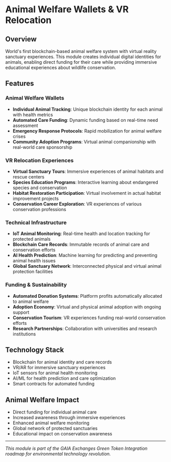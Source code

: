 # Animal Welfare Wallets & VR Relocation

## Overview
World's first blockchain-based animal welfare system with virtual reality sanctuary experiences. This module creates individual digital identities for animals, enabling direct funding for their care while providing immersive educational experiences about wildlife conservation.

## Features

### Animal Welfare Wallets
- **Individual Animal Tracking**: Unique blockchain identity for each animal with health metrics
- **Automated Care Funding**: Dynamic funding based on real-time need assessment
- **Emergency Response Protocols**: Rapid mobilization for animal welfare crises
- **Community Adoption Programs**: Virtual animal companionship with real-world care sponsorship

### VR Relocation Experiences
- **Virtual Sanctuary Tours**: Immersive experiences of animal habitats and rescue centers
- **Species Education Programs**: Interactive learning about endangered species and conservation
- **Habitat Restoration Participation**: Virtual involvement in actual habitat improvement projects
- **Conservation Career Exploration**: VR experiences of various conservation professions

### Technical Infrastructure
- **IoT Animal Monitoring**: Real-time health and location tracking for protected animals
- **Blockchain Care Records**: Immutable records of animal care and conservation efforts
- **AI Health Prediction**: Machine learning for predicting and preventing animal health issues
- **Global Sanctuary Network**: Interconnected physical and virtual animal protection facilities

### Funding & Sustainability
- **Automated Donation Systems**: Platform profits automatically allocated to animal welfare
- **Adoption Economy**: Virtual and physical animal adoption with ongoing support
- **Conservation Tourism**: VR experiences funding real-world conservation efforts
- **Research Partnerships**: Collaboration with universities and research institutions

## Technology Stack
- Blockchain for animal identity and care records
- VR/AR for immersive sanctuary experiences
- IoT sensors for animal health monitoring
- AI/ML for health prediction and care optimization
- Smart contracts for automated funding

## Animal Welfare Impact
- Direct funding for individual animal care
- Increased awareness through immersive experiences
- Enhanced animal welfare monitoring
- Global network of protected sanctuaries
- Educational impact on conservation awareness

---
*This module is part of the GAIA Exchanges Green Token Integration roadmap for environmental technology revolution.*